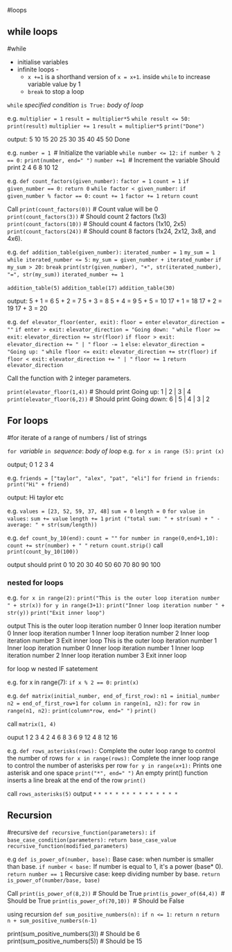 #loops
## while loops
#while
- initialise variables
- infinite loops - 
	- `x +=1` is a shorthand version of `x = x+1`. inside `while` to increase variable value by 1
	- `break` to stop a loop

`while` *specified condition* `is True:`
*body of loop*

e.g.
`multiplier = 1`
`result = multiplier*5`
`while result <= 50:`
	`print(result)`
	`multiplier += 1`
	`result = multiplier*5`
`print("Done")` 

output:
5 10 15 20 25 30 35 40 45 50 Done


e.g.
`number = 1 `# Initialize the variable
`while number <= 12:`
	`if number % 2 == 0:`
		`print(number, end=" ")`
	`number +=1 `# Increment the variable
Should print 2 4 6 8 10 12


e.g.
`def count_factors(given_number):`
	`factor = 1`
	`count = 1`
	`if given_number == 0:`
		`return 0`
	`while factor < given_number:`
		`if given_number % factor == 0:`
			`count += 1`
		`factor += 1`
	`return count`

Call
`print(count_factors(0))` # Count value will be 0
`print(count_factors(3))` # Should count 2 factors (1x3)
`print(count_factors(10))` # Should count 4 factors (1x10, 2x5)
`print(count_factors(24))` # Should count 8 factors (1x24, 2x12, 3x8, and 4x6).

e.g.
`def addition_table(given_number):`
	`iterated_number = 1`
	`my_sum = 1`
	`while iterated_number <= 5:`
		`my_sum = given_number + iterated_number`
		`if my_sum > 20:`
			`break`
		`print(str(given_number), "+", str(iterated_number), "=", str(my_sum))`
		`iterated_number += 1`


`addition_table(5)`
`addition_table(17)`
`addition_table(30)`

output:
5 + 1 = 6 
5 + 2 = 7 
5 + 3 = 8 
5 + 4 = 9 
5 + 5 = 10 
17 + 1 = 18 
17 + 2 = 19 
17 + 3 = 20


e.g.
`def elevator_floor(enter, exit):`
	`floor = enter`
	`elevator_direction = ""`
	`if enter > exit:`
		`elevator_direction = "Going down: "`
		`while floor >= exit:`
			`elevator_direction += str(floor)`
			`if floor > exit:`
				`elevator_direction += " | "`
			`floor -= 1`
	`else:`
		`elevator_direction = "Going up: "`
		`while floor <= exit:`
			`elevator_direction += str(floor)`
			`if floor < exit:`
				`elevator_direction += " | "`
			`floor += 1`
	`return elevator_direction`

Call the function with 2 integer parameters.

`print(elevator_floor(1,4))` # Should print Going up: 1 | 2 | 3 | 4
`print(elevator_floor(6,2))` # Should print Going down: 6 | 5 | 4 | 3 | 2




## For loops
#for
iterate of a range of numbers / list of strings

`for `*variable* `in `*sequence*:
*body of loop*
e.g. 
`for x in range (5):`
	`print (x)`

output;
0 1 2 3 4 

e.g.
`friends = ["taylor", "alex", "pat", "eli"]`
`for friend in friends:`
	`print("Hi" + friend)`

output:
Hi taylor etc

e.g.
`values = [23, 52, 59, 37, 48]`
`sum = 0`
`length = 0`
`for value in values:`
	`sum += value`
	`length += 1`
`print ("total sum: " + str(sum) + " - average: " + str(sum/length))`

e.g.
`def count_by_10(end):`
	`count = ""`
	`for number in range(0,end+1,10):`
		`count += str(number) + " "`
	`return count.strip()`
call
`print(count_by_10(100))`

output
should print 0 10 20 30 40 50 60 70 80 90 100

### nested for loops

e.g.
`for x in range(2):`
	`print("This is the outer loop iteration number " + str(x))`
	`for y in range(3+1):`
		`print("Inner loop iteration number " + str(y))`
	`print("Exit inner loop")`

output
This is the outer loop iteration number 0 
Inner loop iteration number 0
Inner loop iteration number 1 
Inner loop iteration number 2 
Inner loop iteration number 3 
Exit inner loop 
This is the outer loop iteration number 1 
Inner loop iteration number 0 
Inner loop iteration number 1 
Inner loop iteration number 2 
Inner loop iteration number 3 
Exit inner loop


for loop w nested IF satetement

e.g.
for x in range(7):
	`if x % 2 == 0:`
		`print(x)`

e.g.
`def matrix(initial_number, end_of_first_row):`
	`n1 = initial_number`
	`n2 = end_of_first_row+1`
	`for column in range(n1, n2):`
		`for row in range(n1, n2):`
			`print(column*row, end=" ")`
		`print()`

call
`matrix(1, 4)`

ouput
1 2 3 4
2 4 6 8
3 6 9 12
4 8 12 16

e.g.
`def rows_asterisks(rows):`
Complete the outer loop range to control the number of rows
	`for x in range(rows):`
Complete the inner loop range to control the number of
asterisks per row
		`for y in range(x+1):`
Prints one asterisk and one space
			`print("*", end=" ")`
An empty print() function inserts a line break at the
end of the row
		`print()`

call
`rows_asterisks(5)`
output
`*`
`* *`
`* * *`
`* * * *`
`* * * * *`



## Recursion
#recursive
`def recursive_function(parameters):`
	`if base_case_condition(parameters):`
		`return base_case_value`
	`recursive_function(modified_parameters)`

e.g
`def is_power_of(number, base):`
Base case: when number is smaller than base.
`if number < base:`
	If number is equal to 1, it's a power (base* 0).
	`return number == 1`
	Recursive case: keep dividing number by base.
	`return is_power_of(number/base, base)`

Call
`print(is_power_of(8,2))` # Should be True
`print(is_power_of(64,4)) `# Should be True
`print(is_power_of(70,10)) `# Should be False


using recursion
`def sum_positive_numbers(n):`
	`if n <= 1:`
		`return n`
	`return n + sum_positive_numbers(n-1)`

print(sum_positive_numbers(3)) # Should be 6
print(sum_positive_numbers(5)) # Should be 15